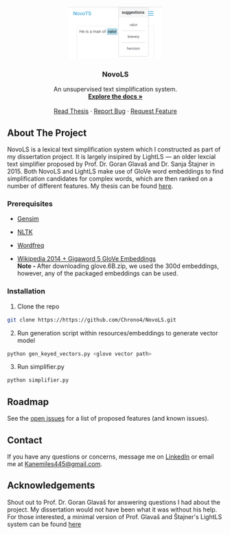 <!-- PROJECT LOGO -->
<br />
<p align="center">
  <a href="https://github.com/Chrono4/NovoLS">
    <img src="images/novols.jpg" alt="Logo" width="216" height="121">
  </a>

  <h3 align="center">NovoLS</h3>

  <p align="center">
    An unsupervised text simplification system.
    <br />
    <a href="https://github.com/Chrono4/NovoLS"><strong>Explore the docs »</strong></a>
    <br />
    <br />
    <a href="https://www.academia.edu/43532843/NovoLS_A_Lexical_Text_Simplification_Web_Service?source=swp_share">Read Thesis</a>
    ·
    <a href="https://github.com/Chrono4/NovoLS/issues">Report Bug</a>
    ·
    <a href="https://github.com/Chrono4/NovoLS/issues">Request Feature</a>
  </p>
</p>

<!-- ABOUT THE PROJECT -->
## About The Project

NovoLS is a lexical text simplification system which I constructed as part of my dissertation project. It is largely insipired by LightLS — an older lexcial text simplifier proposed by Prof. Dr. Goran Glavaš and Dr. Sanja Štajner in 2015. Both NovoLS and LightLS make use of GloVe word embeddings to find ‬simplification candidates for complex words, which are then ranked on a number of different features. My thesis can be found [here](https://www.academia.edu/43532843/NovoLS_A_Lexical_Text_Simplification_Web_Service?source=swp_share).

### Prerequisites

* [Gensim](https://radimrehurek.com/gensim/)

* [NLTK](https://www.nltk.org/)

* [Wordfreq](https://pypi.org/project/wordfreq/)

* [Wikipedia 2014 + Gigaword 5 GloVe Embeddings](https://nlp.stanford.edu/projects/glove/)
<br><b>Note - </b> After downloading glove.6B.zip, we used the 300d embeddings, however, any of the packaged embeddings can be used.

### Installation

1. Clone the repo
```sh
git clone https://https://github.com/Chrono4/NovoLS.git
```

2. Run generation script within resources/embeddings to generate vector model
  ```sh
  python gen_keyed_vectors.py <glove vector path>
  ```

3. Run simplifier.py
```sh
python simplifier.py
```

<!-- ROADMAP -->
## Roadmap

See the [open issues](https://https://github.com/Chrono4/NovoLS/issues) for a list of proposed features (and known issues).

<!-- CONTACT -->
## Contact

If you have any questions or concerns, message me on [LinkedIn](https://www.linkedin.com/in/kane-miles-dev/) or email me at Kanemiles445@gmail.com.

<!-- ACKNOWLEDGEMENTS -->
## Acknowledgements

Shout out to Prof. Dr. Goran Glavaš for answering questions I had about the project. My dissertation would not have been what it was without his help. For those interested, a minimal version of Prof. Glavaš and Štajner's LightLS system can be found [here](https://github.com/codogogo/lightls)
